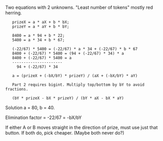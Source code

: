 Two equations with 2 unknowns. "Least number of tokens" mostly red herring.

```
   prizeX = a * aX + b * bX;
   prizeY = a * aY + b * bY;

   8400 = a * 94 + b * 22;
   5400 = a * 34 + b * 67;

   (-22/67) * 5400 = (-22/67) * a * 34 + (-22/67) * b * 67
   8400 + (-22/67) * 5400 = (94 + (-22/67) * 34) * a
   8400 + (-22/67) * 5400 = a
   ----------------------
     94 + (-22/67) * 34

   a = (prizeX + (-bX/bY) * prizeY) / (aX + (-bX/bY) * aY)

   Part 2 requires bigint. Multiply top/bottom by bY to avoid fractions.
   
   (bY * prizeX - bX * prizeY) / (bY * aX - bX * aY)
```

Solution a = 80, b = 40.

Elimination factor = -22/67 = -bX/bY

If either A or B moves straight in the direction of prize, must use just that
button. If both do, pick cheaper. (Maybe both never do?)
